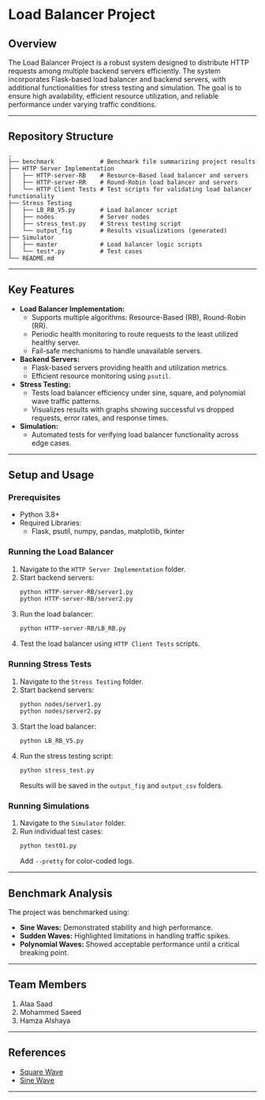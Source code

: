 # Load Balancer Project

## Overview
The Load Balancer Project is a robust system designed to distribute HTTP requests among multiple backend servers efficiently. The system incorporates Flask-based load balancer and backend servers, with additional functionalities for stress testing and simulation. The goal is to ensure high availability, efficient resource utilization, and reliable performance under varying traffic conditions.

---

## Repository Structure

```
.
├── benchmark             # Benchmark file summarizing project results
├── HTTP Server Implementation
│   ├── HTTP-server-RB    # Resource-Based load balancer and servers
│   ├── HTTP-server-RR    # Round-Robin load balancer and servers
│   └── HTTP Client Tests # Test scripts for validating load balancer functionality
├── Stress Testing
│   ├── LB_RB_V5.py       # Load balancer script
│   ├── nodes             # Server nodes
│   ├── stress_test.py    # Stress testing script
│   └── output_fig        # Results visualizations (generated)
├── Simulator
│   ├── master            # Load balancer logic scripts
│   └── test*.py          # Test cases
└── README.md
```

---

## Key Features
- **Load Balancer Implementation:**
  - Supports multiple algorithms: Resource-Based (RB), Round-Robin (RR).
  - Periodic health monitoring to route requests to the least utilized healthy server.
  - Fail-safe mechanisms to handle unavailable servers.
- **Backend Servers:**
  - Flask-based servers providing health and utilization metrics.
  - Efficient resource monitoring using `psutil`.
- **Stress Testing:**
  - Tests load balancer efficiency under sine, square, and polynomial wave traffic patterns.
  - Visualizes results with graphs showing successful vs dropped requests, error rates, and response times.
- **Simulation:**
  - Automated tests for verifying load balancer functionality across edge cases.

---

## Setup and Usage

### Prerequisites
- Python 3.8+
- Required Libraries:
  - Flask, psutil, numpy, pandas, matplotlib, tkinter

### Running the Load Balancer
1. Navigate to the `HTTP Server Implementation` folder.
2. Start backend servers:
   ```bash
   python HTTP-server-RB/server1.py
   python HTTP-server-RB/server2.py
   ```
3. Run the load balancer:
   ```bash
   python HTTP-server-RB/LB_RB.py
   ```
4. Test the load balancer using `HTTP Client Tests` scripts.

### Running Stress Tests
1. Navigate to the `Stress Testing` folder.
2. Start backend servers:
   ```bash
   python nodes/server1.py
   python nodes/server2.py
   ```
3. Start the load balancer:
   ```bash
   python LB_RB_V5.py
   ```
4. Run the stress testing script:
   ```bash
   python stress_test.py
   ```
   Results will be saved in the `output_fig` and `output_csv` folders.

### Running Simulations
1. Navigate to the `Simulator` folder.
2. Run individual test cases:
   ```bash
   python test01.py
   ```
   Add `--pretty` for color-coded logs.

---

## Benchmark Analysis
The project was benchmarked using:
- **Sine Waves:** Demonstrated stability and high performance.
- **Sudden Waves:** Highlighted limitations in handling traffic spikes.
- **Polynomial Waves:** Showed acceptable performance until a critical breaking point.

---

## Team Members
1. Alaa Saad
2. Mohammed Saeed
3. Hamza Alshaya

---

## References
- [Square Wave](https://www.wikiwand.com/en/articles/Square_wave)
- [Sine Wave](https://www.wikiwand.com/en/articles/Sine_wave)

---